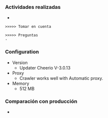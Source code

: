 ~~~


~~~

### Actividades realizadas
- 


~~~
>>>>> Tomar en cuenta

~~~

~~~
>>>>> Preguntas
- 
~~~

### Configuration
- Version
    - Updater Cheerio V-3.0.13
- Proxy
    - Crawler works well with Automatic proxy.
- Memory
    - 512 MB
### Comparación con producción
-  
